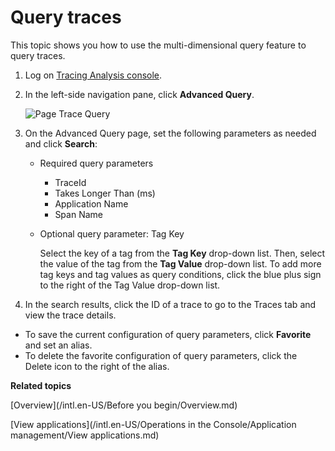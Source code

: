 # Query traces

This topic shows you how to use the multi-dimensional query feature to query traces.

1.  Log on [Tracing Analysis console](https://tracing-sg.console.aliyun.com/).

2.  In the left-side navigation pane, click **Advanced Query**.

    ![Page Trace Query](https://static-aliyun-doc.oss-accelerate.aliyuncs.com/assets/img/en-US/4613239061/p53848.png)

3.  On the Advanced Query page, set the following parameters as needed and click **Search**:

    -   Required query parameters

        -   TraceId
        -   Takes Longer Than \(ms\)
        -   Application Name
        -   Span Name
    -   Optional query parameter: Tag Key

        Select the key of a tag from the **Tag Key** drop-down list. Then, select the value of the tag from the **Tag Value** drop-down list. To add more tag keys and tag values as query conditions, click the blue plus sign to the right of the Tag Value drop-down list.

4.  In the search results, click the ID of a trace to go to the Traces tab and view the trace details.


-   To save the current configuration of query parameters, click **Favorite** and set an alias.
-   To delete the favorite configuration of query parameters, click the Delete icon to the right of the alias.

**Related topics**  


[Overview](/intl.en-US/Before you begin/Overview.md)

[View applications](/intl.en-US/Operations in the Console/Application management/View applications.md)

